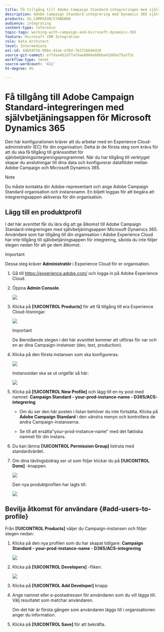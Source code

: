 ```yaml
---
title: Få tillgång till Adobe Campaign Standard-integreringen med självbetjäningsappen Dynamics 365
description: Adobe Campaign Standard-integrering med Dynamics 365 självbetjäningsapp
products: SG_CAMPAIGN/STANDARD
audience: integrating
content-type: reference
topic-tags: working-with-campaign-and-microsoft-dynamics-365
feature: Microsoft CRM Integration
role: Data Architect
level: Intermediate
exl-id: 44b59f56-99be-41ae-af8d-76272bb94d18
source-git-commit: e7fdaa4b1d77afdae8004a88bbe41bbbe75a3f3c
workflow-type: tm+mt
source-wordcount: '411'
ht-degree: 0%

---
```


# Få tillgång till Adobe Campaign Standard-integreringen med självbetjäningsappen för Microsoft Dynamics 365

Den här konfigurationen kräver att du arbetar med en Experience Cloud-administratör (EC) för din organisation. Detta är de första steg som krävs för att du ska få tillgång till gränssnittet för självbetjäningsintegreringsprogrammet. När du har tillgång till verktyget skapar du anslutningar till dina data och konfigurerar dataflödet mellan Adobe Campaign och Microsoft Dynamics 365.

>[!NOTE]
>
>Du måste kontakta din Adobe-representant och ange Adobe Campaign Standard organisation och instansnamn. En biljett loggas för att begära att integreringsappen aktiveras för din organisation.

## Lägg till en produktprofil

I det här avsnittet får du lära dig att ge åtkomst till Adobe Campaign Standard-integreringen med självbetjäningsappen Microsoft Dynamics 365. Användare som har tillgång till din organisation i Adobe Experience Cloud har inte tillgång till självbetjäningsappen för integrering, såvida du inte följer stegen nedan för att ge dem åtkomst.

>[!IMPORTANT]
>
> Dessa steg kräver **Administratör** i Experience Cloud för er organisation.

1. Gå till https://experience.adobe.com/ och logga in på Adobe Experience Cloud.
1. Öppna **Admin Console**.

   ![](assets/do-not-localize/d365-to-acs-access-3.png)

1. Klicka på **[!UICONTROL Products]** för att få tillgång till era Experience Cloud-lösningar.

   ![](assets/do-not-localize/d365-to-acs-access-6.png)


   >[!IMPORTANT]
   >
   >De återstående stegen i det här avsnittet kommer att utföras för var och en av dina Campaign-instanser (dev, text, production).

1. Klicka på den första instansen som ska konfigureras.

   ![](assets/do-not-localize/d365-to-acs-access-6.png)

   Instanssidan ska se ut ungefär så här:

   ![](assets/do-not-localize/d365-to-acs-access-8.png)

1. Klicka på **[!UICONTROL New Profile]** och lägg till en ny post med namnet: **Campaign Standard - your-prod-instance-name - D365/ACS-integrering**

   * Om du ser den här posten i listan behöver du inte fortsätta. Klicka på **Adobe Campaign Standard** i den vänstra menyn och kontrollera de andra Campaign-instanserna.

   * Se till att ersätta&quot;your-prod-instance-name&quot; med det faktiska namnet för din instans.

1. Du kan lämna **[!UICONTROL Permission Group]** listruta med standardvärdet.

1. Om dina tävlingsbidrag ser ut som följer klickar du på **[!UICONTROL Done]** -knappen.

   ![](assets/do-not-localize/d365-to-acs-access-14.png)

   Den nya produktprofilen har lagts till.

   ![](assets/do-not-localize/d365-to-acs-access-15.png)

## Bevilja åtkomst för användare {#add-users-to-profile}

Från **[!UICONTROL Products]**  väljer du Campaign-instansen och följer stegen nedan:

1. Klicka på den nya profilen som du har skapat tidigare:  **Campaign Standard - your-prod-instance-name - D365/ACS-integrering**

   ![](assets/do-not-localize/d365-to-acs-access-15.png)

1. Klicka på **[!UICONTROL Developers]** -fliken.

   ![](assets/do-not-localize/d365-to-acs-access-18.png)

1. Klicka på **[!UICONTROL Add Developer]** knapp

1. Ange namnet eller e-postadressen för användaren som du vill lägga till.  Välj resultatet som matchar användaren.

   Om det här är första gången som användaren läggs till i organisationen anger du information.

1. Klicka på **[!UICONTROL Save]** för att bekräfta.
